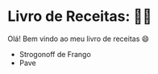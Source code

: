 # Livro de Receitas: :man_cook:

Olá! Bem vindo ao meu livro de receitas :smile:

- Strogonoff de Frango
- Pave

